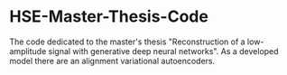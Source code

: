 # HSE-Master-Thesis-Code
The code dedicated to the master's thesis "Reconstruction of a low-amplitude signal with generative deep neural networks". As a developed model there are an alignment variational autoencoders.
